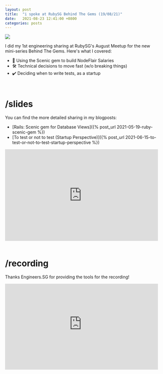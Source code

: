 ```yaml
---
layout: post
title:  "i spoke at RubySG Behind The Gems (19/08/21)"
date:   2021-08-23 12:41:00 +0800
categories: posts
---
```


[nodeflair-salaries]:           https://nodeflair.com/salaries
[nf_salaries_explore_filters]:  /assets/nf_salaries_explore_filters.png
[cover]:                        /assets/rubysg-behind-the-gems-190821.png

![][cover]

I did my 1st engineering sharing at RubySG's August Meetup for the new mini-series Behind The Gems. Here's what I covered:
- 💎 Using the Scenic gem to build NodeFlair Salaries
- 🛠️ Technical decisions to move fast (w/o breaking things)
- ✔️ Deciding when to write tests, as a startup

<br>

# <b>/slides</b>

You can find the more detailed sharing in my blogposts:
- [Rails: Scenic gem for Database Views]({% post_url 2021-05-19-ruby-scenic-gem %})
- [To test or not to test (Startup Perspective)]({% post_url 2021-06-15-to-test-or-not-to-test-startup-perspective %})

<div class="google-slides-container">
  <iframe src="https://docs.google.com/presentation/d/e/2PACX-1vT76eh6UQW2-hK_FHqLLszwB61siRUNXZh1Xqmiyfhc-qowb5GJ0EdD6aYoIh3U2Y7TDmAClDQWjDLK/embed?start=false&loop=false&delayms=30000" frameborder="0" width="960" height="569" allowfullscreen="true" mozallowfullscreen="true" webkitallowfullscreen="true"></iframe>
</div>
<br>

# <b>/recording</b>

Thanks Engineers.SG for providing the tools for the recording!

<div class="video-container">
  <iframe src="https://www.youtube-nocookie.com/embed/I3rYKaH2W-8" title="YouTube video player" frameborder="0" allow="accelerometer; autoplay; clipboard-write; encrypted-media; gyroscope; picture-in-picture" allowfullscreen></iframe>
</div>

<style>
.video-container {
    overflow: hidden;
    position: relative;
    width:100%;
}

.video-container::after {
    padding-top: 56.25%;
    display: block;
    content: '';
}

.video-container iframe {
    position: absolute;
    top: 0;
    left: 0;
    width: 100%;
    height: 100%;
}

.google-slides-container{
    position: relative;
    width: 100%;
    padding-top: 60%;
    overflow: hidden;
}

.google-slides-container iframe{
    position: absolute;
    top: 0;
    left: 0;
    width: 100%;
    height: 100%;
}
</style>